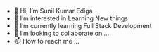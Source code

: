 - 👋 Hi, I’m Sunil Kumar Ediga
- 👀 I’m interested in Learning New things
- 🌱 I’m currently learning Full Stack Development
- 💞️ I’m looking to collaborate on ...
- 📫 How to reach me ...

<!---
sunilkumarnvc123/sunilkumarnvc123 is a ✨ special ✨ repository because its `README.md` (this file) appears on your GitHub profile.
You can click the Preview link to take a look at your changes.
--->
